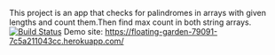This project is an app that checks for palindromes in arrays with given lengths and count them.Then find max count in both string arrays.
[![Build Status](https://app.travis-ci.com/duygutumer2/myDemoApp.svg?token=rvWfQC6PNfo3Jyi7mzB2&branch=master)](https://app.travis-ci.com/duygutumer2/myDemoApp)
Demo site: https://floating-garden-79091-7c5a211043cc.herokuapp.com/